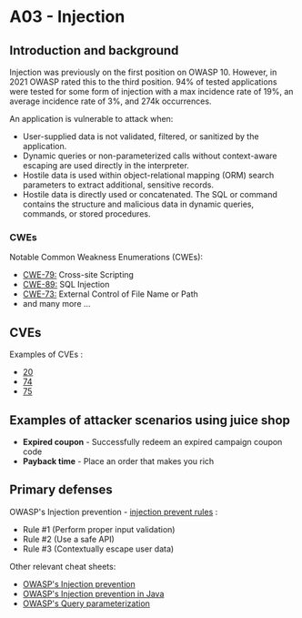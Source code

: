 # A03 - Injection

## Introduction and background

Injection was previously on the first position on OWASP 10. However, in 2021
OWASP rated this to the third position. 94% of tested applications were tested
for some form of injection with a max incidence rate of 19%, an average
incidence rate of 3%, and 274k occurrences.

An application is vulnerable to attack when:

- User-supplied data is not validated, filtered, or sanitized by the application.
- Dynamic queries or non-parameterized calls without context-aware
escaping are used directly in the interpreter.
- Hostile data is used within object-relational mapping (ORM) search
parameters to extract additional, sensitive records.
- Hostile data is directly used or concatenated. The SQL or command contains
the structure and malicious data in dynamic queries, commands,
or stored procedures.

### CWEs

Notable Common Weakness Enumerations (CWEs):

- [CWE-79:](https://cwe.mitre.org/data/definitions/79.html)
Cross-site Scripting
- [CWE-89:](https://cwe.mitre.org/data/definitions/89.html)
SQL Injection
- [CWE-73:](https://cwe.mitre.org/data/definitions/73.html)
External Control of File Name or Path
- and many more ...

## CVEs

Examples of CVEs :

- [20](https://www.opencve.io/cve?cwe=CWE-20)
- [74](https://www.opencve.io/cve?cwe=CWE-74)
- [75](https://www.opencve.io/cve?cwe=CWE-75)

## Examples of attacker scenarios using juice shop

- **Expired coupon** - Successfully redeem an expired campaign coupon code
- **Payback time** - Place an order that makes you rich

## Primary defenses

OWASP's Injection prevention - [injection prevent rules](https://cheatsheetseries.owasp.org/cheatsheets/Injection_Prevention_Cheat_Sheet.html#injection-prevention-rules) :

- Rule #1 (Perform proper input validation)
- Rule #2 (Use a safe API)
- Rule #3 (Contextually escape user data)

Other relevant cheat sheets:

- [OWASP's Injection prevention](https://cheatsheetseries.owasp.org/cheatsheets/Injection_Prevention_Cheat_Sheet.html)
- [OWASP's Injection prevention in Java](https://cheatsheetseries.owasp.org/cheatsheets/Injection_Prevention_Cheat_Sheet_in_Java.html)
- [OWASP's Query parameterization](https://cheatsheetseries.owasp.org/cheatsheets/Query_Parameterization_Cheat_Sheet.html)
